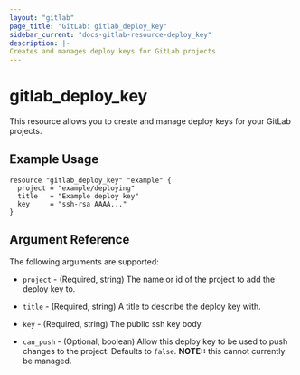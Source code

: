 ```yaml
---
layout: "gitlab"
page_title: "GitLab: gitlab_deploy_key"
sidebar_current: "docs-gitlab-resource-deploy_key"
description: |-
Creates and manages deploy keys for GitLab projects
---
```


# gitlab\_deploy\_key

This resource allows you to create and manage deploy keys for your GitLab projects.


## Example Usage

```hcl
resource "gitlab_deploy_key" "example" {
  project = "example/deploying"
  title   = "Example deploy key"
  key     = "ssh-rsa AAAA..."
}
```

## Argument Reference

The following arguments are supported:

* `project` - (Required, string) The name or id of the project to add the deploy key to.

* `title` - (Required, string) A title to describe the deploy key with.

* `key` - (Required, string) The public ssh key body.

* `can_push` - (Optional, boolean) Allow this deploy key to be used to push changes to the project.  Defaults to `false`. **NOTE::** this cannot currently be managed.
